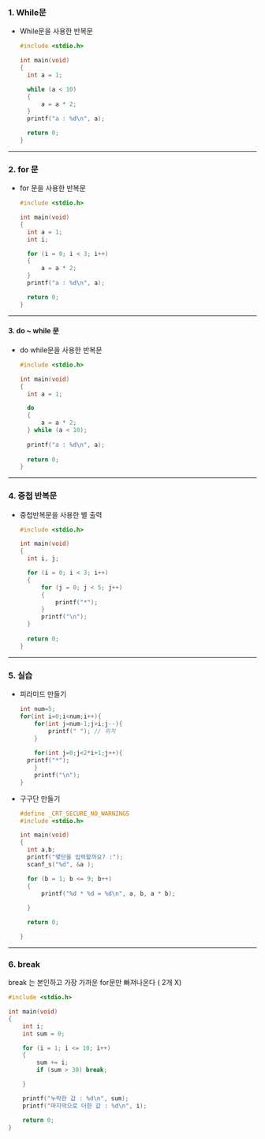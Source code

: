 ### 1. While문

* While문을 사용한 반복문

  ```c
  #include <stdio.h>
  
  int main(void)
  {
  	int a = 1;
  
  	while (a < 10)
  	{
  		a = a * 2;
  	}
  	printf("a : %d\n", a);
  
  	return 0;
  }
  ```







---

### 2. for 문

* for 문을 사용한 반복문

  ```c
  #include <stdio.h>
  
  int main(void)
  {
  	int a = 1;
  	int i;
  
  	for (i = 0; i < 3; i++)
  	{
  		a = a * 2;
  	}
  	printf("a : %d\n", a);
  
  	return 0;
  }
  ```



---

#### 3. do ~ while 문

* do while문을 사용한 반복문

  ```c
  #include <stdio.h>
  
  int main(void)
  {
  	int a = 1;
  
  	do
  	{
  		a = a * 2;
  	} while (a < 10);
  	
  	printf("a : %d\n", a);
  	
  	return 0;
  }
  ```



---

### 4. 중첩 반복문

* 중첩반복문을 사용한 별 출력

  ```c
  #include <stdio.h>
  
  int main(void)
  {
  	int i, j;
  
  	for (i = 0; i < 3; i++)
  	{
  		for (j = 0; j < 5; j++)
  		{
  			printf("*");
  		}
  		printf("\n");
  	}
  	
  	return 0;
  }
  ```

  

---

### 5. 실습

* 피라미드 만들기 

  ```c
  int num=5;
  for(int i=0;i<num;i++){			
      for(int j=num-1;j>i;j--){
          printf(" "); // 위치
      }
  	    
      for(int j=0;j<2*i+1;j++){	
  	printf("*");
      }
      printf("\n");
  }
  ```






* 구구단 만들기

  ```c
  #define _CRT_SECURE_NO_WARNINGS
  #include <stdio.h> 
  
  int main(void)
  {
  	int a,b;
  	printf("몇단을 입력할까요? :");
  	scanf_s("%d", &a );
  
  	for (b = 1; b <= 9; b++)
  	{
  		printf("%d * %d = %d\n", a, b, a * b);
  		
  	}
  
  	return 0;
  
  }
  ```

  

---

### 6. break

break 는 본인하고 가장 가까운 for문만 빠져나온다 ( 2개 X)

```c
#include <stdio.h>

int main(void)
{
	int i;
	int sum = 0;

	for (i = 1; i <= 10; i++)
	{
		sum += i;
		if (sum > 30) break;

	}

	printf("누락한 값 : %d\n", sum);
	printf("마지막으로 더한 값 : %d\n", i);

	return 0;
}
```































